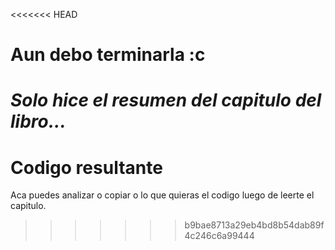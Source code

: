 <<<<<<< HEAD
# Aun debo terminarla :c
*Solo hice el resumen del capitulo del libro...*
=======
# Codigo resultante
Aca puedes analizar o copiar o lo que quieras el codigo luego de leerte el capitulo.
>>>>>>> b9bae8713a29eb4bd8b54dab89f4c246c6a99444
